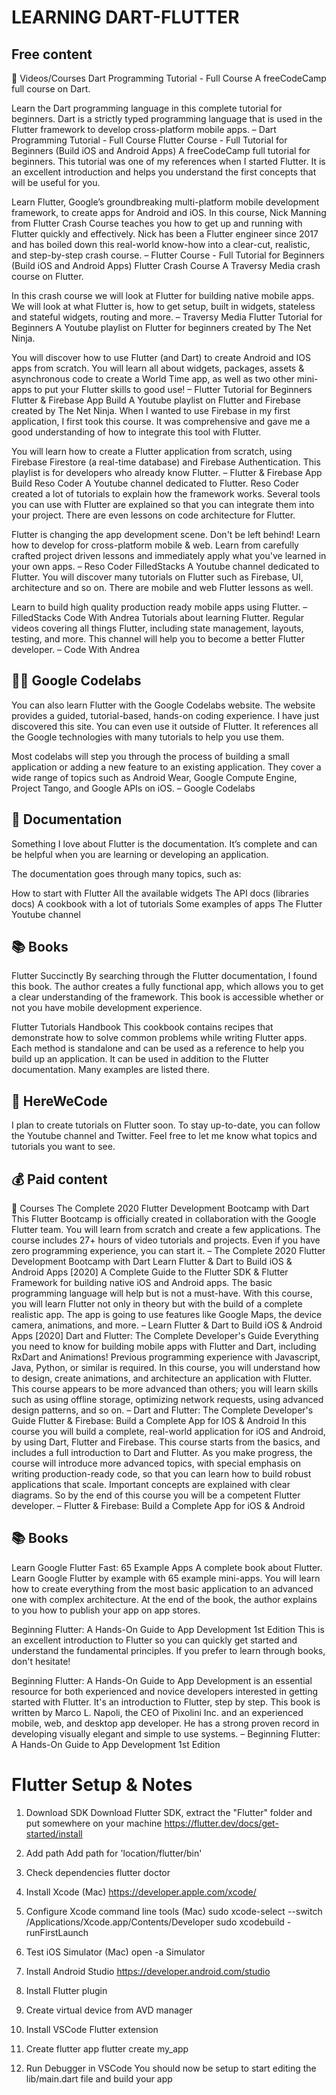 # LEARNING DART-FLUTTER

## Free content
📸 Videos/Courses
Dart Programming Tutorial - Full Course
A freeCodeCamp full course on Dart.

Learn the Dart programming language in this complete tutorial for beginners. Dart is a strictly typed programming language that is used in the Flutter framework to develop cross-platform mobile apps. – Dart Programming Tutorial - Full Course
Flutter Course - Full Tutorial for Beginners (Build iOS and Android Apps)
A freeCodeCamp full tutorial for beginners. This tutorial was one of my references when I started Flutter. It is an excellent introduction and helps you understand the first concepts that will be useful for you.

Learn Flutter, Google’s groundbreaking multi-platform mobile development framework, to create apps for Android and iOS.  In this course, Nick Manning from Flutter Crash Course teaches you how to get up and running with Flutter quickly and effectively. Nick has been a Flutter engineer since 2017 and has boiled down this real-world know-how into a clear-cut, realistic, and step-by-step crash course. – Flutter Course - Full Tutorial for Beginners (Build iOS and Android Apps)
Flutter Crash Course
A Traversy Media crash course on Flutter.

In this crash course we will look at Flutter for building native mobile apps. We will look at what Flutter is, how to get setup, built in widgets, stateless and stateful widgets, routing and more. – Traversy Media
Flutter Tutorial for Beginners
A Youtube playlist on Flutter for beginners created by The Net Ninja.

You will discover how to use Flutter (and Dart) to create Android and IOS apps from scratch. You will learn all about widgets, packages, assets & asynchronous code to create a World Time app, as well as two other mini-apps to put your Flutter skills to good use! – Flutter Tutorial for Beginners
Flutter & Firebase App Build
A Youtube playlist on Flutter and Firebase created by The Net Ninja. When I wanted to use Firebase in my first application, I first took this course. It was comprehensive and gave me a good understanding of how to integrate this tool with Flutter.

You will learn how to create a Flutter application from scratch, using Firebase Firestore (a real-time database) and Firebase Authentication. This playlist is for developers who already know Flutter. – Flutter & Firebase App Build
Reso Coder
A Youtube channel dedicated to Flutter. Reso Coder created a lot of tutorials to explain how the framework works. Several tools you can use with Flutter are explained so that you can integrate them into your project. There are even lessons on code architecture for Flutter.

Flutter is changing the app development scene. Don't be left behind! Learn how to develop for cross-platform mobile & web.  Learn from carefully crafted project driven lessons and immediately apply what you've learned in your own apps. – Reso Coder
FilledStacks
A Youtube channel dedicated to Flutter. You will discover many tutorials on Flutter such as Firebase, UI, architecture and so on. There are mobile and web Flutter lessons as well.

Learn to build high quality production ready mobile apps using Flutter.  – FilledStacks
Code With Andrea
Tutorials about learning Flutter. Regular videos covering all things Flutter, including state management, layouts, testing, and more.  This channel will help you to become a better Flutter developer. – Code With Andrea

## 👩‍💻 Google Codelabs
You can also learn Flutter with the Google Codelabs website. The website provides a guided, tutorial-based, hands-on coding experience. I have just discovered this site. You can even use it outside of Flutter. It references all the Google technologies with many tutorials to help you use them.

Most codelabs will step you through the process of building a small application or adding a new feature to an existing application. They cover a wide range of topics such as Android Wear, Google Compute Engine, Project Tango, and Google APIs on iOS. – Google Codelabs

## 📄 Documentation
Something I love about Flutter is the documentation. It’s complete and can be helpful when you are learning or developing an application.

The documentation goes through many topics, such as:

How to start with Flutter
All the available widgets
The API docs (libraries docs)
A cookbook with a lot of tutorials
Some examples of apps
The Flutter Youtube channel

## 📚 Books
Flutter Succinctly
By searching through the Flutter documentation, I found this book. The author creates a fully functional app, which allows you to get a clear understanding of the framework. This book is accessible whether or not you have mobile development experience.

Flutter Tutorials Handbook
This cookbook contains recipes that demonstrate how to solve common problems while writing Flutter apps. Each method is standalone and can be used as a reference to help you build up an application. It can be used in addition to the Flutter documentation. Many examples are listed there.

## 🚀 HereWeCode
I plan to create tutorials on Flutter soon. To stay up-to-date, you can follow the Youtube channel and Twitter. Feel free to let me know what topics and tutorials you want to see.

## 💰 Paid content
📸 Courses
The Complete 2020 Flutter Development Bootcamp with Dart
This Flutter Bootcamp is officially created in collaboration with the Google Flutter team. You will learn from scratch and create a few applications. The course includes 27+ hours of video tutorials and projects. Even if you have zero programming experience, you can start it. – The Complete 2020 Flutter Development Bootcamp with Dart
Learn Flutter & Dart to Build iOS & Android Apps [2020]
A Complete Guide to the Flutter SDK & Flutter Framework for building native iOS and Android apps. The basic programming language will help but is not a must-have. With this course, you will learn Flutter not only in theory but with the build of a complete realistic app. The app is going to use features like Google Maps, the device camera, animations, and more. – Learn Flutter & Dart to Build iOS & Android Apps [2020]
Dart and Flutter: The Complete Developer's Guide
Everything you need to know for building mobile apps with Flutter and Dart, including RxDart and Animations! Previous programming experience with Javascript, Java, Python, or similar is required.  In this course, you will understand how to design, create animations, and architecture an application with Flutter. This course appears to be more advanced than others; you will learn skills such as using offline storage, optimizing network requests, using advanced design patterns, and so on. – Dart and Flutter: The Complete Developer's Guide
Flutter & Firebase: Build a Complete App for IOS & Android
In this course you will build a complete, real-world application for iOS and Android, by using Dart, Flutter and Firebase. This course starts from the basics, and includes a full introduction to Dart and Flutter. As you make progress, the course will introduce more advanced topics, with special emphasis on writing production-ready code, so that you can learn how to build robust applications that scale. Important concepts are explained with clear diagrams. So by the end of this course you will be a competent Flutter developer. – Flutter & Firebase: Build a Complete App for iOS & Android

## 📚 Books
Learn Google Flutter Fast: 65 Example Apps
A complete book about Flutter. Learn Google Flutter by example with 65 example mini-apps. You will learn how to create everything from the most basic application to an advanced one with complex architecture. At the end of the book, the author explains to you how to publish your app on app stores.

Beginning Flutter: A Hands-On Guide to App Development 1st Edition
This is an excellent introduction to Flutter so you can quickly get started and understand the fundamental principles. If you prefer to learn through books, don't hesitate!

Beginning Flutter: A Hands-On Guide to App Development is an essential resource for both experienced and novice developers interested in getting started with Flutter. It's an introduction to Flutter, step by step. This book is written by Marco L. Napoli, the CEO of Pixolini Inc. and an experienced mobile, web, and desktop app developer. He has a strong proven record in developing visually elegant and simple to use systems. – Beginning Flutter: A Hands-On Guide to App Development 1st Edition

# Flutter Setup & Notes
1. Download SDK
Download Flutter SDK, extract the "Flutter" folder and put somewhere on your machine https://flutter.dev/docs/get-started/install

2. Add path
Add path for 'location/flutter/bin'

3. Check dependencies
flutter doctor
4. Install Xcode (Mac)
https://developer.apple.com/xcode/

5. Configure Xcode command line tools (Mac)
sudo xcode-select --switch /Applications/Xcode.app/Contents/Developer
sudo xcodebuild -runFirstLaunch
6. Test iOS Simulator (Mac)
open -a Simulator
7. Install Android Studio
https://developer.android.com/studio

8. Install Flutter plugin
9. Create virtual device from AVD manager
10. Install VSCode Flutter extension
11. Create flutter app
flutter create my_app
12. Run Debugger in VSCode
You should now be setup to start editing the lib/main.dart file and build your app
